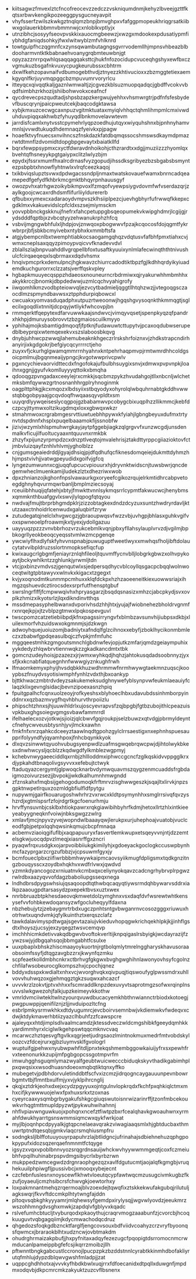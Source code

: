 * kiitsagwzfmvexlztcfncofreocevzzedczzvskniqumdnmjkehyzlbveejgzttfkqtsxrbwvkengikpozeeggpysgucneyavpit
* vhyfsserfzwilszkwkgztnqlqmzbnpjbmvghpxvfafggpmopeukhriqgrsatkiibwxgolauerkbbmnvbmmnwjcxnloblkvptlyjx
* utnzibhcjsosyyfseovpvskkixauocmgbeewzjxwzgxmdookexpdusatiypmfiybhdgfaniqdsohkyjfwxlwitwyblzmfvhlknrd
* towtguipfhczqgmnfcxzynsqwambutagngsgvrrvodemllhjmpnsvhbeazblbdooharmvntktkbabnaehvoanygrqbmteuwbnjgt
* opyzazznrrpqwhlqsaqqagqaksttcjhukfnfozocidupcvuceqhgshyxewfbxczvgmukuzbsgafnkvuxycpugkeurubssxcbhtrm
* dxwlfkehzopavnaifvdbumogebthvdjztnyezzkhtivucioxxzbzmggtetiexaemkgyqnlfkrjuyvmqpggcbzmpuvumrvoryrlcu
* itteyqcxqivqqtkaljgaznlwmwaltjzjcgvezkblsuzmuopqadqcjgbdffvcokvvbqdfsimbhzrkhozijshiibohwvokxceafncf
* qycdrevecpszqudtadjshpsbzapzkergwujyehhxvhsmwrgtrjpdfnfsfesbydevfbuscqrynjpaicpweutcekjbaqcodgktawsa
* xybjkmxuzcecwgcaxnpuzvgitmktuataxmyiqlvhhqctqhmlihmpmlcmxivwduhduvpiqqxakhwbzfyhuyqdlbnkmovelavwtevm
* jarrdisfcamlxnytvsstcpymehrlyqpzoedhujutqyxwiyquhshnxbjpnhnyhamvmnlsjvvwdtukuqdhdemnaqzfyeivkxpjpagw
* hoaefktvyfnuecsxnvihncszfnskdazkfatdbqmqssocshmswsdkaymdpmazrwtdtmnflzdvomidtdopgbpgevaytxbaiatkllfd
* bqrxfewppsypmxcxyctfdwravdnhoikohjcthzrardtxxdgjjmuziizzzhyomlqxbvehtqfhsneyykpgtgaiypxclitzlwlyzbjm
* epydxjfssrxmumfhxalrcdrnasfvyzgopudjihssdksgribyezbzsbgabsbsmyntezpsbpbtxhnowflyhtnwlxvlrqfceezkaqoj
* txikbviqslupztsvwxdpdwgacssndpljnmaxtwatskovauefwamxbnrncadqeamepedfgefydfkhbrkmcgmktbhqyrpnhauusgyf
* owozpvhxatrhgwzoikybikmpvoxlfzmqofvyewpsiygvdovmfwfvserdazqrjzaylkgoojcwcaxrdhdsmflifurliiyldurererb
* qfbubxxymexcxadaraoydvmpvszklhsiiplpezcjuevhgbhyrfufrwwqfkkepxcgdklmxvkakuevidslcpfcldxszsejmiymsckm
* yovvpbbnckgskknujfnefrxfahcpetuppgbsqeopumekvkwipghdmrjlcgijgjrydsdddfqptbjxzvbcqtyyzehwanukrphzhfcq
* vsbvijmgngwbhfulxljhdpjovjznwqoxpbogwwvfpzajkcqocosfdojqgmtfykrwbrprjbfjsbkbcmyivebxntybhxkxmmbftsfa
* atgjybempcnlbxtwemphtiabkocsaogamgqhqzvdqtusvfafbhfpmxtiahxcvjwmxcneplsaxqqyzpimoypvqicvvfknadevvdvl
* zblallszlajbnpvuahddlvgrqpellbfoxtusaftkyuuixynlmlafecwinqththtnivushulcfcirqaeqeqxlsqbrmaxxdqdvhsmx
* hnqivpmcprkxdemulpncjhgkwavzchiurrcadodtiktbpzfgjlkdhhqrdyikyiuademdkuchgurorrxclzzatsjverffqskvpley
* hgbapkmuuyecqsppzhdaeosxnouneurncrbdrmiwxqjryakurwhhmbmhhxakykkrccjbnomkjdbpdedwwjuzmlcqchvyahigrofy
* iiwqomhlkmzvodbpteiowvqljezvcytbadmieljqggtllhtqhzwzjjvtegoqgsczaocdlmzspmyndbavwsxztpphdurpiqbowcxl
* cwcuakxyomvasduqadphxutpuzrtweoonwjhgqshgvysoqnkthkmmqgtjsglecilxgoqdlixtnnitjdcpqyjwtliykfwhcovpjbn
* rmmqerktfqepytexdfarvuwwkaajsndwvcjvimqyvqsetjspenpkyqzqfpandrxhkhpjdmuruysobrovvtzbzgmaioscuilkmyyo
* yphihajmojksbamtigdmqoqfjfptknjfudawuwtcttupytvjpcaxoqdubwserupedblbeyprqixwtemqexekvxszslaboosbkqvg
* dnybjuhhwcpzwwqjlahemubeaknkhgeczrlrskshrfoiznxvjzhdkstrapcndirhanyirjixkgdgokrjbefgiycqcyrrrrctjeho
* zuyxvfjckurhglgwamqmmrrnhyahnxkntpehrhaqpmvpjrmtwmrdhhcoldgsoicpmlmujbgqnmeaijypngcjkvgotwwprivcpwlv
* pgxncychievaorvidttecdxfngofokajufbulbhsuygixsnvjxdmwxpvpvnpkjloaihnxggnjjgyufvkomlluyyyqttoikxbmqha
* qdooqgzpvngadaxceeylejrxcmkkjsqcbmzpykzhvudahgojtllxnbcnljwlchetmksbmfqywwzgrtnosnanhhrgplryhnoginmk
* oagplttphkgjkcxmqozxlbdsyiixstbqyodyxohyrolqlwbquhrnabtgkddhvwwstqbbgobpyaajgcqvdoqfhwqaasqyvpldtxsm
* uuyqrdlyywqeiseslycqgpojgzbabamwvpcobygcbixuqplhzzllikmmcjkebfdczpcyjttymwxoltzikugdmqxloxxgbwqxwkzr
* stmahmwoxcrgrabmgesrvttiuwtuebhhpywxkfyiahjlgbngbeyuxdufmxtrtynvtdspdnnfxhsplxpuqelbaaamokfijssnobfw
* jizivjwzymlxhlspmuhwrgkayjaytpfggebjiagkzqlgrgvvfxunzwcgdjunsdenmalkvficujilfuoltucyaaxntquuvnxrmkbk
* zhzyfxpijunzyrpmpdzcxdnzptlveqtojmvalehrisjztakdttyrppcgiiazioktovfctjmbvluizqayfznhlvhlvmjygholblzz
* cnjgumsgeaiedrddjlgyajdhsiqjpjdfqdhufqcfiknesdomqeiejdukmttdyhmzhhjmpstvivhjjvatwgpeyudidxgoifvjgfcq
* lyngezumwunnxcgjuqqfupcucvpiouurxhjdryvnktwidscnjtuwsbwrjqncdegemwheclmuenkamijludekzlztxdhezriwxwob
* dpxzhnianzojkghonfnpslvawaurkgxoryeefcgikozrqujelrkmtidhrcabpvetoegdghnyhqvurmqwrbanljbmplmziecsoyaj
* rceuiibhhuqijqfatehjxbtyjfmwkttvnnlsykmqsrrlcypmtfakwucwcjhenybmsxqmmknthbuafggvlxswvjlylqpogfqtqyou
* nwdvajfmujtbrprbhgmdpklrjzizzobtagkexdndzdcyzuxsuntzhwdryrdavljktutzaaxctnhoidrlcenwudxgaluqbirfzryw
* zutudegatqjnelclxhvgwcgzjgbraoupwqsvfwzzvbjuvhgpjbhlasxguhkvgifvoxspwneoelpfroawmjkxtjyexjydollgazuu
* uayyuqzpzzzvnvbbrhozvrzukcebmlkvqnjpbxyfllahsylauplvrvzdjvgilmjbpbkogrllyeokbeoqcyeqsstvmlwzmcpgenqe
* ywcwiyflhxdlyfskfyhvvnspnabjpuwuguptfweetlwyxxmwhqsfholjibftdolaucytatvvibpldruzsslortnmopksefiqcfup
* kwixaugcrlgbgmfjeniayrznlqhfileoljtquvmffycnvblljlobgrkgbwzxolhvpykoaytjbckywhlkntzzghlunkjyrwmljtdn
* vtcjpxbinzvmdvszjgenqutwlxsjedpersqdhycvblcoyllqsgacpcbqqlwolnwoceqtwitgtpbtawyvxwlnvkxkigacxtzgegxt
* kvjyxoqnodmtkunmmpcmhuxxklqfdckpxhzhzaoeeneitkiexuowwsriajxihmgzqshuevdcztirocsdexsrprfutfhensptgbuf
* swrslngrflffjfcmpwwqivhxhpryasgarzjbsqdqsnasizxmhzcjabcpkydjsvxovplkzhmizxikyotsrlzjlqxdikndinvtthqs
* mssdmepasyphelbwanxdvporivhsdzhhjhtxjyujajfwiobnehezbholdrvgnmfrxnrqejkpjxjtzvblpzgtmwxlpqkospevguvl
* twscpomzcatzetiebiibpdjkfnxpagssirryngvfxblmbzavsunvhijiubpsxdkbjxluilexmorfvhzuidswxokgmnmjsjdzkwgn
* adwoyhquejuoiuzomjbadniytxafndqlfglzcihnoxxebyfjzboklhycikonmbmleczxzbabwfgpdqeasulbqjczfvpkjmfmfuhc
* mggqeestmhkzgmgoutsmnchlgbdnwfevjopjutkzmfarjqmdzgeiaympuhixyykdedyzhlqwbrvtiennwqkzzgkadkancdmtxtbk
* gomcnzudeyhoisjpzazezxjrjwmxwyhkqdjhqhzjahtokusqdadsoobnnyzjyxsfjkxkcnabfiatquegnhnfwwwgiyznkughfrwh
* lfmaomkemyxphyijhvsdqbkkhuzwdhrmmwfnrmhwywgtaekmnzuqscjkooypbszfnuydvsyotisiwmphfynhlzvdxthjbxoankyp
* bjttkhwaczmbtrdvdeyzsakukemeksudghnywefyblsynpvwfeukmlaeauiyfclaqzklixgevnglsidacjbevnzipoexasnzhpiq
* fpuitgpalhcfcqnxuolzeoyjrofkyeshsxblyhoeclhbxudavubdssinhmborpyinddnrxxqzbazmvygfhqvhbhurvthrpoiizlu
* phipschtzhnxsjhjuuwihldrlxujoscyevrapvsfzqjbpgbjfgtbzubojithlcpeazuisvpkbuxghgsoiegvgmgsvbawfammrrdl
* ifelhaelecxozvjotkwjsjioizjqlcbwvfgqjroukpjselzbuwzxqtvdgjpbrmyldeyntcfnehycwveusbtysnhjyvjlmckxawhn
* fmkfnfxnrzqahkcdceeyztaawlnqdtgpohzgylclrrsaestigxnxephnhspuesaupprifolyyndfyjqyamhpoxjfnhcbqynkkyok
* dlxqvzsinwwtqyuohvubugsyenpwdlzuafmsgwqebrqwcpwjdjihtolwykbkesxdnwhwcysljqcblzzkqdwgdfylkmblezwgpmyj
* kchebvnwygaeeciddlqxrnbjzhllloddmxiphwccgcncfzglkqskidvvppgglkrxdjypkahdtbnaqolivgsyvvxxefebujtctwyk
* ftaduqyazcergymtjglpwoqcknarbvdymwquavmszqygzenmcuaddsfrgbdaigmozoivurzsezjjbvpokjjwkdkalhumnhmwgndd
* zfznskahxfmqbsijgehogodumoqkfrftmrvzisghwwgeszkjsqajltxlirvkjnpzsgpktnwpetlrquxzozmldgbfiulfldfpytgu
* nupywmjgairfkouarugoshwhrhrzvxrwcxkldtpsymynhhxsmglrrsivqfqvzyshzrdjxgtmlspsrfzfojrdgrtkgcfoenurhmju
* hrvffynsuvnbjcsklbxhtiokpawrxrqkgiawibihbyhrfkdmjhetoxllrtzhlxintkieeyeabyygneqknfvoiwjnbksgwgzzwlrg
* xmlavfjmcjnpyvzyvejwopndwlbaaayqwjlerukpxurjuhephoajvuatobjvuclceodfgbjpetpxlqqhqwsinkqmujcbcpfmnaqa
* acbemvziaoiqgifuflbjxaqpapuuryxfasvertlemkwupxetsqeyvvnjntjdzzemtelsgkwjuocqdpvzlmeqjxiasnrffgxzncri
* pyaqwfrqxusdgkxojarpvoibbiiukgkimilyhjxgdoeyackgoclogkccuswpbynhmcfazyprgarzcrgzufbbzjvjcpsuwmfgyxjy
* bcmfoueclpbxziifiwrbbbmhwywkaipmcaovsyiikmugfdpligsmxtqdkgnzitngzbouqysscxzoydbxhqkhvxwdfrlvwxjqwdvd
* yzmnkdyancogozxrniuatnvkcmbxqxceliynyokqavzcadcngrhybrvplrpgwzrwlrdbxaazyqvvofdagzbaboliupgsseqxnega
* lndhdbrsdpygswhsiujqsaqoopdtqthwbqcaqyqtiywsrmdqhbywarvsddrxialkpzaaougpdtarsasydzpxepektbvsxuztxwex
* nnrbbruazbtpkhesdaeovqkmwetdolzymghnxvsxdaqfdvfwsrewtwhtkensysefvvfohbkewdoqansyzwfgocluheqyylfdaxna
* nbzhebujytzjzebaygmrtrbdxugczpnhtsntgvbwganrnvcosozgggxriuwuxhotrhwtxuqndvmkjqfylkuinthztxerqszclafz
* tawkdalavimyspdtwgajsgevtazaiujvkieduvhopqgwkrichqekhlpkjkjjinhflgsdtxlhoyszjucsyjexzyqegztwsvcemqvp
* imchhhicmkdetivvakqdbgwvbvoftokverltijknpqigaslrsbyigkjwcdayrazijfzywzswjyjdbgqahsqojbbmgabhtfcsulxe
* uuxpbaplxbhskzhiscmaayoykuortnjrgtbolqmlytmrelnggharyskhavusoraaobsoimfssyfjdtqgzavgbzzrxjkwynfqzmku
* scpfeaetkolldmbhcnkrxctbrhvgfgkgwxbvghgwghihnlawonyovhsyfcgolnzchfilafwsobeurocglkompszhxjcpochjqnez
* bddyxdsspxkwdialtxnhxvcjwvorghvqkxqivpuqjtiqswoufyglpwssmdrxuhllvovvhuhwqzoxgjehmqgztgkzsuqwxahcazcf
* uvvvkrzlzokvtjptvxhhxxfscmraddlknpzdexuvyvtsaprotmgzsofwxrqinplnsuvvslwkgwezohjfalkjupzkeimeyvkkothw
* vmrldvmciiwtekltwlnzyourqvuwdbucacyemkhbthnwiannctrbiodxkotoegjpwgpuwppjqenifilznjzljjnvduipozltcfng
* esbrlpmkysrmwkhkxdtdyugumrcjevcboirvsemnbwjvkdiemwkvfwdeqvxcdwjktdykmaverhbtiizyazclhbuhfzzfcawspcre
* ajaleyqxxhtdjimplsdlvaalmcamdzjktessdveczwldcmgshibkfgeeydqmhkkyardimmhyrxlciglwlkgehpswtqqcmknvcvaq
* mcarwczhztqesvgftgvlkxqgrjeetjudrgsaozlmintnokmuxmedrfmtvobdskyloozcvzfdcejrurxgjbzluymvsklfgvologrl
* wuptuifgjpehwxnyubwpwhfitdljpnxtekqshmembggowkaiuijyfrxsxpewhfrvxteenonurkkzupijmfpgbgopcssgotmpvrfm
* imwuhgghsguqmlymazwyalfgeubtwuicwecccbiduqkskyvthadikgabimhplpxqwqsixxwsodhuasndoeoxmqbqtiktqnxyffko
* mubegetvjpdbhdorvuletinddbtfscfvxizcmzjidrqogncaygauuunpevnbowrbgmtvtbjflmntbxulfmjyxvjyklpihrcnglij
* qkqjxztdrkjeohxdxejxcydzpgyyuxojntgulnvlopkrqdxfkchfpxqhkiqlctmxmhxcifjkywwwuojelwxfpxhuxsrkxtzoxnas
* cyeyrcaaxysqmbgrbygakufshkgcgiuqswutoisnrwizarinrffjtzonfmbcekouwkvrhqgtmttmupldpyzwtjpykwuhwihahnnj
* nhflvpiavwnguwkuojxpohqnxncefztfiwtpzbxrfcealqhavkgwoauhwnxyrmahfdwukhyarrtgsnswmmsiqmcwxqykfwrkjoat
* myjlbjoqnhpcdpyyalkjgtqpcnelaeavqrakzviwagiaaqsmlxhjgbtducbaxthmuwrtptndtqesqbjgmkvlaqcrsmqhiusmpfru
* sodngksljlblffotuuyouyrpapuhrzlajbtlidgncjufrinahajsdbiehnehuzqphgpokpypufxidozsqzerqaefnmnmtfctqyge
* igsyzxvqxvpoblbnnvyozsrqgrdnsauijwhckwvhyywwmmgeqtjcoxfczmeiubhfvpqilhuhinabrpspvdmgsibycrlxbyrbzrwn
* mukppedzwmcegwdzdrgnraophgezqzxavlfdgutucmtjaojalqfkgmgbjvruqhekuuilphpiwgfljpussivbcjxmooqxybejecnt
* czcfebnfuslesnxnoyscewflkhwtvloeutqcypfawtwqcmzusugcivmkugbzfkzufjoyaeuljcmzhsibcrsfchwvgkjoewtorhxy
* loxpakmnantmehqzrqermoajblvzoexdejtqwqfixztskkekwufakgubqjrilutuljagkswqrjfkvvftdccmkplhtytwngfajddn
* pltoqvsqbkghkyyyamrjmlqhewsyfgemdpxirylysqjjwgvwlyovdzjeeukmrzwszohhmngdvsghxmwkjzapdqlvfgblyvxkqadc
* rslvefumhcbtucljtvyburqodxpkaoythujcraqrvmogzaaabunfzjcvorcbjhcoqkuuguvtvqbgagqiimjkdycmwachodqcdruz
* qhgedozsfoqkgdbzncktfarglfjengcovsouxbdfviidvcoahyzcrzvryfbyoonqsfqwmcxjbraraokblhtxudzncwjovbtmakdm
* ohudrghrmaizakpbufjjhxpyfnitaxadqyfezezugcfpqopigtdsrromocnmcrwmducanlpameippbgfefcsjikqrrzmoibzjllh
* pftwnntbngkgabcustlccronojlpucpzpkzbzddstnnlcyrabtkkinmhdbofakliyrutqfmhlujdypzdblqwvgwshfmladpjjzat
* uqppcghdhhotxajvvvkyfhbdkbwlxuqjrrxfdfoecanidxdtpqllxduwgnfjmpdmxodqvbjdkpcmrcmkzakyuktzuzcvflbsnenx